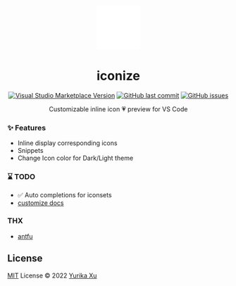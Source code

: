 <div align="center">
  <img src="./res/icon.png" alt="logo" width='100'/>
</div>

<h1 align="center">iconize</h1>

<p align="center">
<a href="https://marketplace.visualstudio.com/items?itemName=yurika.iconize" target="__blank"><img src="https://img.shields.io/visual-studio-marketplace/v/yurika.iconize.svg?color=eee&amp;label=VS%20Code%20Marketplace&logo=visual-studio-code" alt="Visual Studio Marketplace Version" /></a>
<a href="https://github.com/echoeureka/vscode-iconize" target="__blank"><img src="https://img.shields.io/github/last-commit/echoeureka/vscode-iconize.svg?color=c977be" alt="GitHub last commit" /></a>
<a href="https://github.com/echoeureka/vscode-iconize/issues" target="__blank"><img src="https://img.shields.io/github/issues/echoeureka/vscode-iconize.svg?color=a38eed" alt="GitHub issues" /></a>
</p>


<p align="center">
Customizable inline icon 💗 preview for VS Code
</p>


### ✨ Features

- Inline display corresponding icons
- Snippets
- Change Icon color for Dark/Light theme


### ⌛ TODO

- ✅ Auto completions for iconsets
- [customize docs](./docs.md)

### THX

- [antfu](https://antfu.me/)

## License

[MIT](./LICENSE) License © 2022 [Yurika Xu](https://github.com/echoeureka)